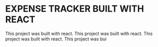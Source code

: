 # EXPENSE TRACKER BUILT WITH REACT

This project was built with react.
This project was built with react.
This project was built with react.
This project was bui


